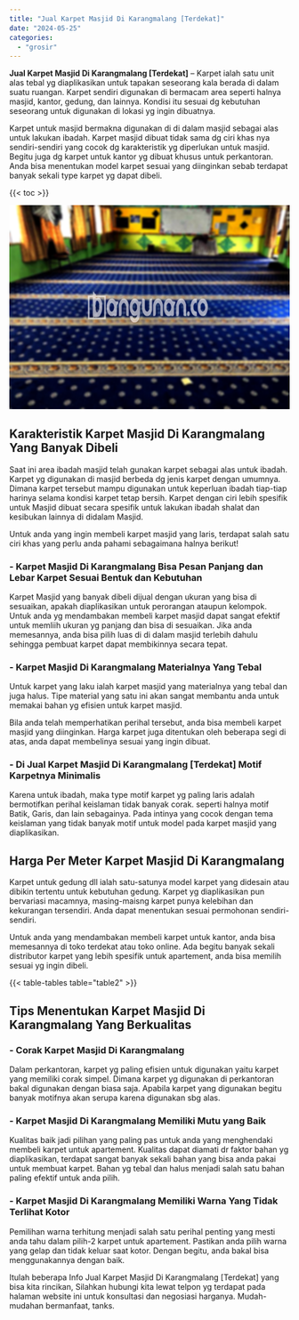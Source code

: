 ```yaml
---
title: "Jual Karpet Masjid Di Karangmalang [Terdekat]"
date: "2024-05-25"
categories: 
  - "grosir"
---
```


**Jual Karpet Masjid Di Karangmalang \[Terdekat\]** – Karpet ialah satu unit alas tebal yg diaplikasikan untuk tapakan seseorang kala berada di dalam suatu ruangan. Karpet sendiri digunakan di bermacam area seperti halnya masjid, kantor, gedung, dan lainnya. Kondisi itu sesuai dg kebutuhan seseorang untuk digunakan di lokasi yg ingin dibuatnya.

Karpet untuk masjid bermakna digunakan di di dalam masjid sebagai alas untuk lakukan ibadah. Karpet masjid dibuat tidak sama dg ciri khas nya sendiri-sendiri yang cocok dg karakteristik yg diperlukan untuk masjid. Begitu juga dg karpet untuk kantor yg dibuat khusus untuk perkantoran. Anda bisa menentukan model karpet sesuai yang diinginkan sebab terdapat banyak sekali type karpet yg dapat dibeli.

{{< toc >}}

![Jual Karpet Masjid Di Karangmalang [Terdekat]](/images/grosir-karpet-murah-59.png)

## Karakteristik Karpet Masjid Di Karangmalang Yang Banyak Dibeli

Saat ini area ibadah masjid telah gunakan karpet sebagai alas untuk ibadah. Karpet yg digunakan di masjid berbeda dg jenis karpet dengan umumnya. Dimana karpet tersebut mampu digunakan untuk keperluan ibadah tiap-tiap harinya selama kondisi karpet tetap bersih. Karpet dengan ciri lebih spesifik untuk Masjid dibuat secara spesifik untuk lakukan ibadah shalat dan kesibukan lainnya di didalam Masjid.

Untuk anda yang ingin membeli karpet masjid yang laris, terdapat salah satu ciri khas yang perlu anda pahami sebagaimana halnya berikut!

### \- Karpet Masjid Di Karangmalang Bisa Pesan Panjang dan Lebar Karpet Sesuai Bentuk dan Kebutuhan

Karpet Masjid yang banyak dibeli dijual dengan ukuran yang bisa di sesuaikan, apakah diaplikasikan untuk perorangan ataupun kelompok. Untuk anda yg mendambakan membeli karpet masjid dapat sangat efektif untuk memliih ukuran yg panjang dan bisa di sesuaikan. Jika anda memesannya, anda bisa pilih luas di di dalam masjid terlebih dahulu sehingga pembuat karpet dapat membikinnya secara tepat.

### \- Karpet Masjid Di Karangmalang Materialnya Yang Tebal

Untuk karpet yang laku ialah karpet masjid yang materialnya yang tebal dan juga halus. Tipe material yang satu ini akan sangat membantu anda untuk memakai bahan yg efisien untuk karpet masjid.

Bila anda telah memperhatikan perihal tersebut, anda bisa membeli karpet masjid yang diinginkan. Harga karpet juga ditentukan oleh beberapa segi di atas, anda dapat membelinya sesuai yang ingin dibuat.

### \- Di Jual Karpet Masjid Di Karangmalang \[Terdekat\] Motif Karpetnya Minimalis

Karena untuk ibadah, maka type motif karpet yg paling laris adalah bermotifkan perihal keislaman tidak banyak corak. seperti halnya motif Batik, Garis, dan lain sebagainya. Pada intinya yang cocok dengan tema keislaman yang tidak banyak motif untuk model pada karpet masjid yang diaplikasikan.

## Harga Per Meter Karpet Masjid Di Karangmalang

Karpet untuk gedung dll ialah satu-satunya model karpet yang didesain atau dibikin tertentu untuk kebutuhan gedung. Karpet yg diaplikasikan pun bervariasi macamnya, masing-maisng karpet punya kelebihan dan kekurangan tersendiri. Anda dapat menentukan sesuai permohonan sendiri-sendiri.

Untuk anda yang mendambakan membeli karpet untuk kantor, anda bisa memesannya di toko terdekat atau toko online. Ada begitu banyak sekali distributor karpet yang lebih spesifik untuk apartement, anda bisa memilih sesuai yg ingin dibeli.

{{< table-tables table="table2" >}}

## Tips Menentukan Karpet Masjid Di Karangmalang Yang Berkualitas

### \- Corak Karpet Masjid Di Karangmalang

Dalam perkantoran, karpet yg paling efisien untuk digunakan yaitu karpet yang memiliki corak simpel. Dimana karpet yg digunakan di perkantoran bakal digunakan dengan biasa saja. Apabila karpet yang digunakan begitu banyak motifnya akan serupa karena digunakan sbg alas.

### \- Karpet Masjid Di Karangmalang Memiliki Mutu yang Baik

Kualitas baik jadi pilihan yang paling pas untuk anda yang menghendaki membeli karpet untuk apartement. Kualitas dapat diamati dr faktor bahan yg diaplikasikan, terdapat sangat banyak sekali bahan yang bisa anda pakai untuk membuat karpet. Bahan yg tebal dan halus menjadi salah satu bahan paling efektif untuk anda pilih.

### \- Karpet Masjid Di Karangmalang Memiliki Warna Yang Tidak Terlihat Kotor

Pemilihan warna terhitung menjadi salah satu perihal penting yang mesti anda tahu dalam pilih-2 karpet untuk apartement. Pastikan anda pilih warna yang gelap dan tidak keluar saat kotor. Dengan begitu, anda bakal bisa menggunakannya dengan baik.

Itulah beberapa Info Jual Karpet Masjid Di Karangmalang \[Terdekat\] yang bisa kita rincikan, Silahkan hubungi kita lewat telpon yg terdapat pada halaman website ini untuk konsultasi dan negosiasi harganya. Mudah-mudahan bermanfaat, tanks.

